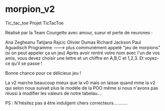 # morpion_v2

Tic_tac_toe
Projet TicTacToe

Réalisé par la Team Courgette avec amour, sueur et perte de neurones :

Ana Zegheanu
Tatijana Rajcic
Olivier Dumas
Richard Jackson
Paul Aguadisch
Programme ---> plus communément appelé "jeu de morpions" (si on peut appeler ça un jeu) Après avoir rentré votre nom avec l'un de vos amis, vous devez choisir une lettre et un chiffre en A,B,C et 1,2,3. Et voyez-ce qu'il se passe !

Bonne chance pour ce délicieux jeu !

La v2 marche beaucoup mieux que la v0 mais on laisse quand mme la v2 qui selon nous suivait plus le modèle de la POO même si nous n'avons pas réussi à modifier les valeurs de notre tabelau...

PS : N'hésitez pas à être indulgent chers correcteurs...........
